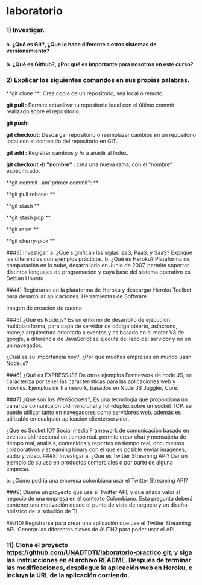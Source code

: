 # laboratorio



### 1)	Investigar.



#### a.	 ¿Qué es Git?, ¿Que lo hace diferente a otros sistemas de versionamiento?



#### b.	¿Qué es Github?, ¿Por qué es importante para nosotros en este curso?



### 2) Explicar los siguientes comandos en sus propias palabras. 



**git clone **:
Crea copia de un repositorio, sea local o remoto.

**git pull :** Permite actualizar tu repositorio local con el último commit realizado sobre el repositorio. 

**git push:** 

**git checkout:** Descargar repositorio o reemplazar cambios en un repositorio local con el contenido del repositorio en GIT.

**git add :**  Registrar cambios y /o a añadir al Index.

**git checkout -b "nombre" :** crea una nueva rama, con el “nombre” especificado.

**git commit -am"primer commit": **

**git pull rebase: **

**git stash **

**git stash pop **

**git reset **

**git cherry-pick **

###3) Investigar. 
a. ¿Qué significan las siglas IaaS, PaaS, y SaaS? Explique las diferencias con ejemplos prácticos. 
b. ¿Qué es Heroku? 
Plataforma de computación en la nube, desarrollada en Junio de 2007, permite soportar distintos lenguajes de programación y cuya base del sistema operativo es Debian Ubuntu.




###4) Registrarse en la plataforma de Heroku y descargar Heroku Toolbet para desarrollar aplicaciones. Herramientas de Software 


Imagen de creacion de cuenta

###5) ¿Qué es Node.js?
Es un entorno de desarrollo de ejecución multiplataforma, para capa de servidor de código abierto, asíncrono, maneja arquitectura orientada a eventos y es basado en el motor V8 de google, a diferencia de JavaScript se ejecuta del lado del servidor y no en un navegador.


 ¿Cuál es su importancia hoy?, ¿Por qué muchas empresas en mundo usan Node.js? 


###6) ¿Qué es EXPRESSJS? De otros ejemplos 
Framework de node JS, se caracteriza por tener las características para las aplicaciones web y móviles.
Ejemplos de framework, basados en Node JS
Juggler, Core.






###7) ¿Qué son los WebSockets?, 
Es una tecnología que proporciona un canal de comunicaiòn bidimencional y full-duplex sobre un socket TCP. se puede utilizar tanto en navegadores como servidores web. además es utilizable en cualquier aplicación cliente/servidor.


¿Que es Socket.IO? Social media 
Framework de comunicaciòn basado en eventos bidireccional en tiempo real. permite crear chat y mensajería de tiempo real, análisis, contenidos y reportes en tiempo real, documentos colaborativos y streaming binary con el que es posible enviar imágenes, audio y video.
###8) Investigar 
a. ¿Qué es Twitter Streaming API? Dar un ejemplo de su uso en productos comerciales o por parte de alguna empresa. 


b. ¿Cómo podría una empresa colombiana usar el Twitter Streaming API? 


###9) Diseñe un proyecto que use el Twitter API, y que añada valor al negocio de una empresa en el contexto Colombiano. Esta pregunta deberá contener una motivación desde el punto de vista de negocio y un diseño holístico de la solución de TI. 


###10) Registrarse para crear una aplicación que use el Twitter Streaming API. Generar las diferentes claves de AUTH2 para poder usar el API. 



### 11) Clone el proyecto https://github.com/UNADTDTI/laboratorio-practico.git, y siga las instrucciones en el archivo README. Después de terminar las modificaciones, despliegue la aplicación web en Heroku, e incluya la URL de la aplicación corriendo.
